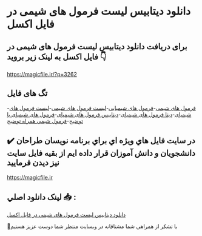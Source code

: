 # دانلود دیتابیس لیست فرمول های شیمی در فایل اکسل

## برای دریافت دانلود دیتابیس لیست فرمول های شیمی در فایل اکسل به لینک زیر بروید 👇

https://magicfile.ir/?p=3262

## تگ های فایل

-[فرمول های شیمی](https://magicfile.ir/product/%d8%af%db%8c%d8%aa%d8%a7%d8%a8%db%8c%d8%b3-%d9%84%db%8c%d8%b3%d8%aa-%d9%81%d8%b1%d9%85%d9%88%d9%84-%d9%87%d8%a7%db%8c-%d8%b4%db%8c%d9%85%db%8c-%d8%af%d8%b1-%d9%81%d8%a7%db%8c%d9%84-%d8%a7%da%a9%d8%b3%d9%84/)-[فرمول های شیمیایی](https://magicfile.ir/product/%d8%af%db%8c%d8%aa%d8%a7%d8%a8%db%8c%d8%b3-%d9%84%db%8c%d8%b3%d8%aa-%d9%81%d8%b1%d9%85%d9%88%d9%84-%d9%87%d8%a7%db%8c-%d8%b4%db%8c%d9%85%db%8c-%d8%af%d8%b1-%d9%81%d8%a7%db%8c%d9%84-%d8%a7%da%a9%d8%b3%d9%84/)-[لیست فرمول های شیمی](https://magicfile.ir/product/%d8%af%db%8c%d8%aa%d8%a7%d8%a8%db%8c%d8%b3-%d9%84%db%8c%d8%b3%d8%aa-%d9%81%d8%b1%d9%85%d9%88%d9%84-%d9%87%d8%a7%db%8c-%d8%b4%db%8c%d9%85%db%8c-%d8%af%d8%b1-%d9%81%d8%a7%db%8c%d9%84-%d8%a7%da%a9%d8%b3%d9%84/)-[لیست فرمول های شیمیای](https://magicfile.ir/product/%d8%af%db%8c%d8%aa%d8%a7%d8%a8%db%8c%d8%b3-%d9%84%db%8c%d8%b3%d8%aa-%d9%81%d8%b1%d9%85%d9%88%d9%84-%d9%87%d8%a7%db%8c-%d8%b4%db%8c%d9%85%db%8c-%d8%af%d8%b1-%d9%81%d8%a7%db%8c%d9%84-%d8%a7%da%a9%d8%b3%d9%84/)-[دیتا فرمول های شیمیای](https://magicfile.ir/product/%d8%af%db%8c%d8%aa%d8%a7%d8%a8%db%8c%d8%b3-%d9%84%db%8c%d8%b3%d8%aa-%d9%81%d8%b1%d9%85%d9%88%d9%84-%d9%87%d8%a7%db%8c-%d8%b4%db%8c%d9%85%db%8c-%d8%af%d8%b1-%d9%81%d8%a7%db%8c%d9%84-%d8%a7%da%a9%d8%b3%d9%84/)-[دیتابیس فرمول های شیمیای](https://magicfile.ir/product/%d8%af%db%8c%d8%aa%d8%a7%d8%a8%db%8c%d8%b3-%d9%84%db%8c%d8%b3%d8%aa-%d9%81%d8%b1%d9%85%d9%88%d9%84-%d9%87%d8%a7%db%8c-%d8%b4%db%8c%d9%85%db%8c-%d8%af%d8%b1-%d9%81%d8%a7%db%8c%d9%84-%d8%a7%da%a9%d8%b3%d9%84/)-[فرمول های شیمیای با توضیح](https://magicfile.ir/product/%d8%af%db%8c%d8%aa%d8%a7%d8%a8%db%8c%d8%b3-%d9%84%db%8c%d8%b3%d8%aa-%d9%81%d8%b1%d9%85%d9%88%d9%84-%d9%87%d8%a7%db%8c-%d8%b4%db%8c%d9%85%db%8c-%d8%af%d8%b1-%d9%81%d8%a7%db%8c%d9%84-%d8%a7%da%a9%d8%b3%d9%84/)-[فرمول شیمی همراه توضیح](https://magicfile.ir/product/%d8%af%db%8c%d8%aa%d8%a7%d8%a8%db%8c%d8%b3-%d9%84%db%8c%d8%b3%d8%aa-%d9%81%d8%b1%d9%85%d9%88%d9%84-%d9%87%d8%a7%db%8c-%d8%b4%db%8c%d9%85%db%8c-%d8%af%d8%b1-%d9%81%d8%a7%db%8c%d9%84-%d8%a7%da%a9%d8%b3%d9%84/)

## ✔️ در سايت فايل هاي ويژه اي براي برنامه نويسان طراحان دانشجويان و دانش آموزان قرار داده ايم از بقيه فايل سايت نيز ديدن فرماييد

https://magicfile.ir


## لينک دانلود اصلي 📥 :

[دانلود دیتابیس لیست فرمول های شیمی در فایل اکسل](https://magicfile.ir/product/%d8%af%db%8c%d8%aa%d8%a7%d8%a8%db%8c%d8%b3-%d9%84%db%8c%d8%b3%d8%aa-%d9%81%d8%b1%d9%85%d9%88%d9%84-%d9%87%d8%a7%db%8c-%d8%b4%db%8c%d9%85%db%8c-%d8%af%d8%b1-%d9%81%d8%a7%db%8c%d9%84-%d8%a7%da%a9%d8%b3%d9%84/) 


🙏با تشکر از همراهي شما مشتاقانه در وبسایت منتظر شما دوست عزیز هستیم

